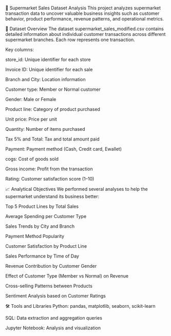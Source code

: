 🛒 Supermarket Sales Dataset Analysis
This project analyzes supermarket transaction data to uncover valuable business insights such as customer behavior, product performance, revenue patterns, and operational metrics.

📄 Dataset Overview
The dataset supermarket_sales_modified.csv contains detailed information about individual customer transactions across different supermarket branches. Each row represents one transaction.

Key columns:

store_id: Unique identifier for each store

Invoice ID: Unique identifier for each sale

Branch and City: Location information

Customer type: Member or Normal customer

Gender: Male or Female

Product line: Category of product purchased

Unit price: Price per unit

Quantity: Number of items purchased

Tax 5% and Total: Tax and total amount paid

Payment: Payment method (Cash, Credit card, Ewallet)

cogs: Cost of goods sold

Gross income: Profit from the transaction

Rating: Customer satisfaction score (1–10)

📈 Analytical Objectives
We performed several analyses to help the supermarket understand its business better:

Top 5 Product Lines by Total Sales

Average Spending per Customer Type

Sales Trends by City and Branch

Payment Method Popularity

Customer Satisfaction by Product Line

Sales Performance by Time of Day

Revenue Contribution by Customer Gender

Effect of Customer Type (Member vs Normal) on Revenue

Cross-selling Patterns between Products

Sentiment Analysis based on Customer Ratings

🛠 Tools and Libraries
Python: pandas, matplotlib, seaborn, scikit-learn

SQL: Data extraction and aggregation queries

Jupyter Notebook: Analysis and visualization

